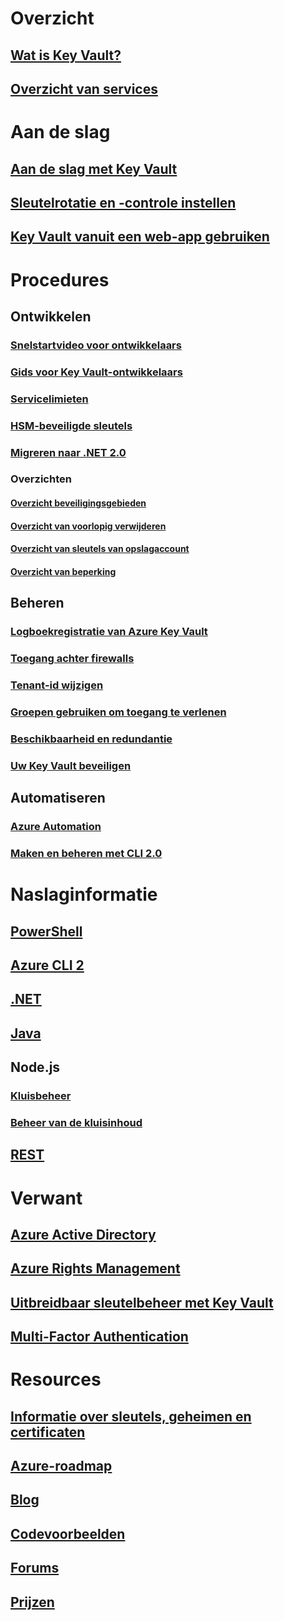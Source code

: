 # Overzicht

## [Wat is Key Vault?](key-vault-whatis.md)

## [Overzicht van services](https://azure.microsoft.com/services/key-vault/)


# Aan de slag

## [Aan de slag met Key Vault](key-vault-get-started.md)

## [Sleutelrotatie en -controle instellen](key-vault-key-rotation-log-monitoring.md)

## [Key Vault vanuit een web-app gebruiken](key-vault-use-from-web-application.md)


# Procedures

## Ontwikkelen

### [Snelstartvideo voor ontwikkelaars](http://channel9.msdn.com/Blogs/Windows-Azure/Azure-Key-Vault-Developer-Quick-Start)

### [Gids voor Key Vault-ontwikkelaars](key-vault-developers-guide.md)

### [Servicelimieten](key-vault-service-limits.md)

### [HSM-beveiligde sleutels](key-vault-hsm-protected-keys.md)

### [Migreren naar .NET 2.0](key-vault-dotnet2api-release-notes.md)

### Overzichten

#### [Overzicht beveiligingsgebieden](key-vault-ovw-security-worlds.md)

#### [Overzicht van voorlopig verwijderen](key-vault-ovw-soft-delete.md)

#### [Overzicht van sleutels van opslagaccount](key-vault-ovw-storage-keys.md)

#### [Overzicht van beperking](key-vault-ovw-throttling.md)


## Beheren

### [Logboekregistratie van Azure Key Vault](key-vault-logging.md)

### [Toegang achter firewalls](key-vault-access-behind-firewall.md)

### [Tenant-id wijzigen](key-vault-subscription-move-fix.md)

### [Groepen gebruiken om toegang te verlenen](key-vault-group-permissions-for-apps.md)

### [Beschikbaarheid en redundantie](key-vault-disaster-recovery-guidance.md)

### [Uw Key Vault beveiligen](key-vault-secure-your-key-vault.md)


## Automatiseren

### [Azure Automation](automation-manage-key-vault.md)

### [Maken en beheren met CLI 2.0](key-vault-manage-with-cli2.md)


# Naslaginformatie

## [PowerShell](/powershell/module/azurerm.keyvault)

## [Azure CLI 2](/cli/azure/keyvault)

## [.NET](/dotnet/api/microsoft.azure.keyvault)

## [Java](/java/api/com.microsoft.azure.keyvault)

## Node.js

### [Kluisbeheer](http://azure.github.io/azure-sdk-for-node/azure-arm-keyvault/latest)

### [Beheer van de kluisinhoud](http://azure.github.io/azure-sdk-for-node/azure-keyvault/latest)

## [REST](/rest/api/keyvault)


# Verwant

## [Azure Active Directory](https://azure.microsoft.com/documentation/services/active-directory/)

## [Azure Rights Management](https://technet.microsoft.com/en-US/dn175750)

## [Uitbreidbaar sleutelbeheer met Key Vault](https://msdn.microsoft.com/en-us/library/azure/dn198405)

## [Multi-Factor Authentication](https://azure.microsoft.com/documentation/services/multi-factor-authentication/)


# Resources

## [Informatie over sleutels, geheimen en certificaten](https://docs.microsoft.com/rest/api/keyvault/about-keys--secrets-and-certificates)

## [Azure-roadmap](https://azure.microsoft.com/roadmap/)

## [Blog](http://blogs.technet.com/b/kv/)

## [Codevoorbeelden](https://www.microsoft.com/download/details.aspx?id=45343)

## [Forums](https://social.msdn.microsoft.com/forums/azure/en-US/home?forum=AzureKeyVault)

## [Prijzen](https://azure.microsoft.com/pricing/details/key-vault/)

